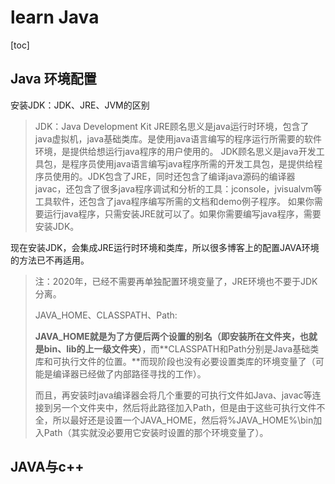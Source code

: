 # learn Java

[toc]



## Java 环境配置

安装JDK：JDK、JRE、JVM的区别

> JDK：Java Development Kit
>  JRE顾名思义是java运行时环境，包含了java虚拟机，java基础类库。是使用java语言编写的程序运行所需要的软件环境，是提供给想运行java程序的用户使用的。
>  JDK顾名思义是java开发工具包，是程序员使用java语言编写java程序所需的开发工具包，是提供给程序员使用的。JDK包含了JRE，同时还包含了编译java源码的编译器javac，还包含了很多java程序调试和分析的工具：jconsole，jvisualvm等工具软件，还包含了java程序编写所需的文档和demo例子程序。
>  如果你需要运行java程序，只需安装JRE就可以了。如果你需要编写java程序，需要安装JDK。



现在安装JDK，会集成JRE运行时环境和类库，所以很多博客上的配置JAVA环境的方法已不再适用。

> 注：2020年，已经不需要再单独配置环境变量了，JRE环境也不要于JDK分离。
>
> JAVA_HOME、CLASSPATH、Path: 
>
> **JAVA_HOME就是为了方便后两个设置的别名（即安装所在文件夹，也就是bin、lib的上一级文件夹）**，而**CLASSPATH和Path分别是Java基础类库和可执行文件的位置。**而现阶段也没有必要设置类库的环境变量了（可能是编译器已经做了内部路径寻找的工作）。
>
> 而且，再安装时java编译器会将几个重要的可执行文件如Java、javac等连接到另一个文件夹中，然后将此路径加入Path，但是由于这些可执行文件不全，所以最好还是设置一个JAVA_HOME，然后将%JAVA_HOME%\bin加入Path（其实就没必要用它安装时设置的那个环境变量了）。



## JAVA与c++


